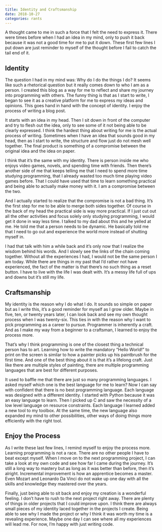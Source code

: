 ```yaml
---
title: Identity and Craftsmanship
date: 2018-10-27
categories: rants
---
```


A thought came to me in such a force that I felt the need to express it. There were times before when I had an idea in my mind, only to push it back because it was not a good time for me to put it down. These first few lines I put down are just reminder to myself of the thought before I fail to catch the tail end of it.

<!--more-->

## Identity

The question I had in my mind was: Why do I do the things I do? It seems like such a rhetorical question but it really comes down to who I am as a person. I created this blog as a way for me to reflect and share my journey into programming with others. The funny thing is that as I start to write, I began to see it as a creative platform for me to express my ideas and opinions. This goes hand in hand with the concept of identity. I enjoy the process of writing a blog post.

It starts with an idea in my head. Then I sit down in front of the computer and try to flesh out the idea, only to see some of it not being able to be clearly expressed. I think the hardest thing about writing for me is the actual process of writing. Sometimes when I have an idea that sounds good in my head, then as I start to write, the structure and flow just do not mesh well together. The final product is something of a compromise between the original idea and the idea on paper.

I think that it’s the same with my identity. There is person inside me who enjoys video games, novels, and spending time with friends. Then there’s another side of me that keeps telling me that I need to spend more time studying programming, that I already wasted too much time playing video games before. That I could have used that time to learn something practical and being able to actually make money with it. I am a compromise between the two.

And I actually started to realize that the compromise is not a bad thing. It’s the first step for me to be able to merge both sides together. Of course in the back of my head the practical side is way more practical. If I just cut out all the other activities and focus solely only studying programming, I would get it done in way less time. I talked to my dad about this and he yelled at me. He told me that a person needs to be dynamic. He basically told me that I need to go out and experience the world more instead of shutting myself in.

I had that talk with him a while back and it’s only now that I realize the wisdom behind his words. And I slowly see the links of the chain coming together. Without all the experiences I had, I would not be the same person I am today. While there are things in my past that I’d rather not have experienced, the fact of the matter is that there’s no such thing as a reset button. I have to live with the life I was dealt with. It’s a messy life full of ups and downs but it’s still my life.

## Craftsmanship

My identity is the reason why I do what I do. It sounds so simple on paper but as I write this, it’s a good reminder for myself as I grow older. Maybe in five, ten, or twenty years later, I can look back and see my own thought process when I was twenty-six. This ties in with the reason why I want to pick programming as a career to pursue. Programmer is inherently a craft. And as I make my way from a beginner to a craftsman, I learned to enjoy the process more.

That’s why I think programming is one of the closest thing a technical person has to art. Learning how to write the mandatory “Hello World!” to print on the screen is similar to how a painter picks up his paintbrush for the first time. And one of the best thing about it is that it’s a lifelong craft. Just like there are multiple styles of painting, there are multiple programming languages that are best for different purposes.

It used to baffle me that there are just so many programming languages. I asked myself which one is the best language for me to learn? Now I can say with confident that there is no best programming language. Each language was designed with a different identity. I started with Python because it was an easy language to learn. Then I picked up C and saw the necessity of a low level language on resource constraints. Each language I learned added a new tool to my toolbox. At the same time, the new language also expanded my mind to other possibilities, other ways of doing things more efficiently with the right tool.

## Enjoy the Process

As I write these last few lines, I remind myself to enjoy the process more. Learning programming is not a race. There are no other people I have to beat except myself. When I move on to the next programming project, I can take a look at my own code and see how far I came during the journey. It’s still a long way to mastery but as long as it was better than before, then it’s alright. Incremental improvement is how an apprentice becomes a master. Even Mozart and Leonardo Da Vinci do not wake up one day with all the skills and knowledge they mastered over the years.

Finally, just being able to sit back and enjoy my creation is a wonderful feeling. I don’t have to rush to the next project right away. There are plenty of things in older projects that I could improve upon. I think there are always small pieces of my identity laced together in the projects I create. Being able to see why I made the project or why I think it was worth my time is a revealing experience. Maybe one day I can see where all my experiences will lead me. For now, I’m happy with just writing code.
